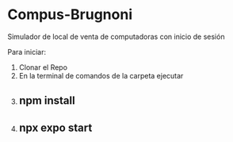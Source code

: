 # Compus-Brugnoni

Simulador de local de venta de computadoras con inicio de sesión

Para iniciar:
1. Clonar el Repo
2. En la terminal de comandos de la carpeta ejecutar
3. ## npm install
4. ## npx expo start 
